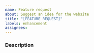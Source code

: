 ```yaml
---
name: Feature request
about: Suggest an idea for the website
title: "[FEATURE REQUEST]"
labels: enhancement
assignees:
---
```


### Description

<!--
  Describe the feature you are requesting.
  Why are you requesting it?
  How would people use it?
  What alternatives have you considered, and why is your solution better?
-->
